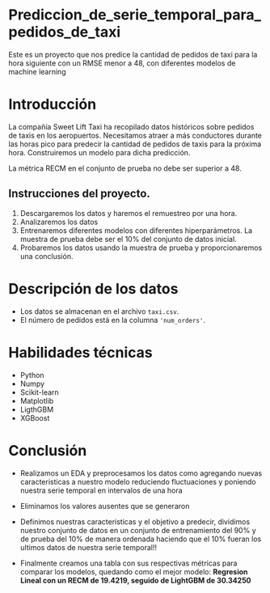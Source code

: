 # Prediccion_de_serie_temporal_para_pedidos_de_taxi
Este es un proyecto que nos predice la cantidad de pedidos de taxi para la hora siguiente con un RMSE menor a 48, con diferentes modelos de machine learning
# Introducción
La compañía Sweet Lift Taxi ha recopilado datos históricos sobre pedidos de taxis en los aeropuertos.
Necesitamos atraer a más conductores durante las horas pico para predecir la cantidad de pedidos de taxis para la próxima hora. Construiremos un modelo para dicha predicción.

La métrica RECM en el conjunto de prueba no debe ser superior a 48.

## Instrucciones del proyecto.

1. Descargaremos los datos y haremos el remuestreo por una hora.
2. Analizaremos los datos
3. Entrenaremos diferentes modelos con diferentes hiperparámetros. La muestra de prueba debe ser el 10% del conjunto de datos inicial.
4. Probaremos los datos usando la muestra de prueba y proporcionaremos una conclusión.
# Descripción de los datos
- Los datos se almacenan en el archivo `taxi.csv`. 	
- El número de pedidos está en la columna `'num_orders'`.
# Habilidades técnicas
- Python
- Numpy
- Scikit-learn
- Matplotlib
- LigthGBM
- XGBoost

# Conclusión
- Realizamos un EDA y preprocesamos los datos como agregando nuevas caracteristicas a nuestro modelo reduciendo fluctuaciones y poniendo nuestra serie temporal en intervalos de una hora 

- Eliminamos los valores ausentes que se generaron

- Definimos nuestras caracteristicas y el objetivo a predecir, dividimos nuestro conjunto de datos en un conjunto de entrenamiento del 90% y de prueba del 10% de manera ordenada haciendo que el 10% fueran los ultimos datos de nuestra serie temporal!!

- Finalmente creamos una tabla con sus respectivas métricas para comparar los modelos, quedando como el mejor modelo:
**Regresion Lineal con un RECM de 19.4219, seguido de LightGBM de 30.34250**

